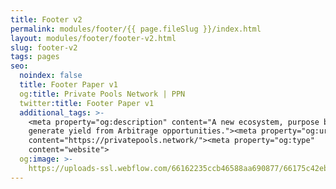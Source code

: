 ```yaml
---
title: Footer v2
permalink: modules/footer/{{ page.fileSlug }}/index.html
layout: modules/footer/footer-v2.html
slug: footer-v2
tags: pages
seo:
  noindex: false
  title: Footer Paper v1
  og:title: Private Pools Network | PPN
  twitter:title: Footer Paper v1
  additional_tags: >-
    <meta property="og:description" content="A new ecosystem, purpose built to
    generate yield from Arbitrage opportunities."><meta property="og:url"
    content="https://privatepools.network/"><meta property="og:type"
    content="website">
  og:image: >-
    https://uploads-ssl.webflow.com/66162235ccb46588aa690877/66175c42ebc0ce580e5b9283_opengraph.jpg
---
```



